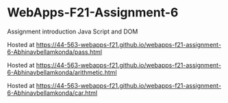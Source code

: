 # WebApps-F21-Assignment-6
Assignment introduction Java Script and DOM

Hosted at <https://44-563-webapps-f21.github.io/webapps-f21-assignment-6-Abhinavbellamkonda/pass.html>

Hosted at <https://44-563-webapps-f21.github.io/webapps-f21-assignment-6-Abhinavbellamkonda/arithmetic.html>

Hosted at <https://44-563-webapps-f21.github.io/webapps-f21-assignment-6-Abhinavbellamkonda/car.html>